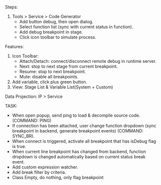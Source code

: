 Steps:
1. Tools > Service > Code Generator
    * Add button debug, then open dialog.
    * Select function list (sync with current status in function).
    * Add debug breakpoint in stage.
    * Click icon toolbar to simulate process.
    
Features:
1. Icon Toolbar:
    * Attach/Detach: connect/disconnect remote debug in runtime server.
    * Next: stop to next stage from current breakpoint.
    * Resume: stop to next breakpoint.
    * Mute: disable all breakpoints.
2. Add variable, click plus green button.
3. View: Stage List & Variable List(System + Custom)

Data Projection: IP > Service

TASK:
- When open popup, send ping to load & decompile source code. (COMMAND: PING)
- If connection has been attached, user change function dropdown (sync breakpoint in backend, generate breakpoint events) (COMMAND: SYNC_BR).
- When connect is triggered, activate all breakpoint that has isDebug flag is true.
- When current line breakpoint has changed from backend, function dropdown is changed automatically based on current status break event.
- Add custom expression watcher.
- Add break filter by criteria.
- Class Empty, do nothing, only flag breakpoint
